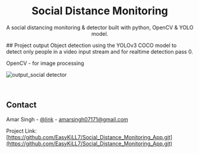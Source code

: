 # <h1 align="center">Social Distance Monitoring</h1>

 <p align="center">
   A social distancing monitoring & detector built with python, OpenCV & YOLO model.
    
</p>
## Project output
Object detection using the YOLOv3 COCO model to detect only people in a video input stream and for realtime detection pass 0.

OpenCV - for image processing
<br>

![output_social detector](https://user-images.githubusercontent.com/78313098/146684064-a8e98d3a-0c54-4fc7-819c-f60608c0d10b.gif)


<br>

## Contact

Amar Singh - [@link](https://www.linkedin.com/in/amarsingh371/) - amarsingh07171@gmail.com

Project Link: [https://github.com/EasyKiLL7/Social_Distance_Monitoring_App.git](https://github.com/EasyKiLL7/Social_Distance_Monitoring_App.git)

 

 
